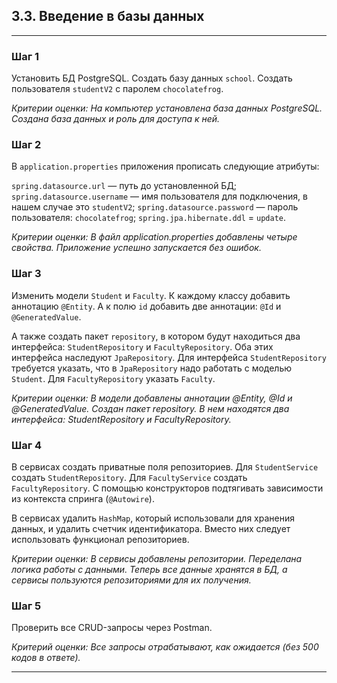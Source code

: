 ## 3.3. Введение в базы данных
***
### Шаг 1

Установить БД PostgreSQL. Создать базу данных `school`. Создать пользователя `studentV2` с паролем `chocolatefrog`.


_Критерии оценки: На компьютер установлена база данных PostgreSQL. Создана база данных и роль для доступа к ней._

### Шаг 2

В `application.properties` приложения прописать следующие атрибуты:

`spring.datasource.url` — путь до установленной БД;
`spring.datasource.username` — имя пользователя для подключения, в нашем случае это `studentV2`;
`spring.datasource.password` — пароль пользователя: `chocolatefrog`;
`spring.jpa.hibernate.ddl` = `update`.

_Критерии оценки: В файл application.properties добавлены четыре свойства. Приложение успешно запускается без ошибок._

### Шаг 3

Изменить модели `Student` и `Faculty`. К каждому классу добавить аннотацию `@Entity`. А к полю `id` добавить две аннотации: `@Id` и `@GeneratedValue`.

А также создать пакет `repository`, в котором будут находиться два интерфейса: `StudentRepository` и `FacultyRepository`. Оба этих интерфейса наследуют `JpaRepository`. Для интерфейса `StudentRepository` требуется указать, что в `JpaRepository` надо работать с моделью `Student`. Для `FacultyRepository` указать `Faculty`.


_Критерии оценки: В модели добавлены аннотации @Entity, @Id и @GeneratedValue. Создан пакет repository. В нем находятся два интерфейса: StudentRepository и FacultyRepository._

### Шаг 4

В сервисах создать приватные поля репозиториев. Для `StudentService` создать `StudentRepository`. Для `FacultyService` создать `FacultyRepository`. С помощью конструкторов подтягивать зависимости из контекста спринга (`@Autowire`).

В сервисах удалить `HashMap`, который использовали для хранения данных, и удалить счетчик идентификатора. Вместо них следует использовать функционал репозиториев.


_Критерии оценки: В сервисы добавлены репозитории. Переделана логика работы с данными. Теперь все данные хранятся в БД, а сервисы пользуются репозиториями для их получения._

### Шаг 5

Проверить все CRUD-запросы через Postman.


_Критерий оценки: Все запросы отрабатывают, как ожидается (без 500 кодов в ответе)._
***